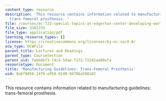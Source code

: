 ```yaml
---
content_type: resource
description: 'This resource contains information related to manufacturing guidelines:
  trans-femoral prosthesis. '
file: /courses/ec-722-special-topics-at-edgerton-center-developing-world-prosthetics-spring-2010/8a6f80502476e95892409470ba508102_MITEC_722S10_ICRC_transfem.pdf
file_size: 3182235
file_type: application/pdf
learning_resource_types: []
license: https://creativecommons.org/licenses/by-nc-sa/4.0/
ocw_type: OCWFile
parent_title: Lectures and Readings
parent_type: CourseSection
parent_uid: fabb8bf3-74c4-5dae-f172-72242aa80efa
resourcetype: Document
title: 'Manufacturing Guidelines: Trans-Femoral Prosthesis'
uid: 8a6f8050-2476-e958-9240-9470ba508102
---
```

This resource contains information related to manufacturing guidelines: trans-femoral prosthesis. 